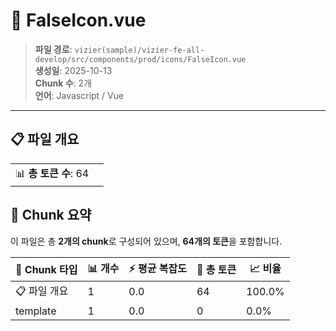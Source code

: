 # 📄 FalseIcon.vue

> **파일 경로**: `vizier(sample)/vizier-fe-all-develop/src/components/prod/icons/FalseIcon.vue`  
> **생성일**: 2025-10-13  
> **Chunk 수**: 2개  
> **언어**: Javascript / Vue
---


## 📋 파일 개요

| | |
|--|--|
| 📊 **총 토큰 수**: 64 |  |






## 🧩 Chunk 요약

이 파일은 총 **2개의 chunk**로 구성되어 있으며, **64개의 토큰**을 포함합니다.

| 🧩 Chunk 타입 | 📊 개수 | ⚡ 평균 복잡도 | 📝 총 토큰 | 📈 비율 |
|---------------|--------|-------------|----------|--------|
| 📋 파일 개요 | 1 | 0.0 | 64 | 100.0% |
| template | 1 | 0.0 | 0 | 0.0% |

